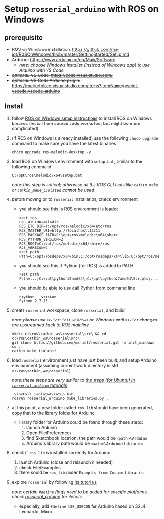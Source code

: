 # Setup `rosserial_arduino` with ROS on Windows

## prerequisite

- ROS on Windows installation: https://github.com/ms-iot/ROSOnWindows/blob/master/GettingStarted/Setup.md
- Arduino: https://www.arduino.cc/en/Main/Software
    - *note: choose Windows Installer (instead of Windows app) to use Arduino with VS Code*
- ~~*optional:* VS Code: https://code.visualstudio.com/~~
- ~~*optional:* VS Code Arduino plugin: https://marketplace.visualstudio.com/items?itemName=vsciot-vscode.vscode-arduino~~

## Install

1. follow [ROS on Windows setup instructions](https://github.com/ms-iot/ROSOnWindows/blob/master/GettingStarted/Setup.md) to install ROS on Windows binaries (install from source code works too, but might be more complicated)

2. (if ROS on Windows is already installed) use the following `choco upgrade` command to make sure you have the latest binaries
    ```
    choco upgrade ros-melodic-desktop -y
    ```

3. load ROS on Windows environment with `setup.bat`, similar to the following command
    ```
    C:\opt\ros\melodic\x64\setup.bat
    ```

    *note: this step is critical; otherwise all the ROS CLI tools like `catkin_make` or `catkin_make_isolated` cannot be used*

4. before moving on to `rosserial` installation, check environment
    - you should see this is ROS environment is loaded
        ```
        >set ros
        ROS_DISTRO=melodic
        ROS_ETC_DIR=C:/opt/ros/melodic/x64/etc/ros
        ROS_MASTER_URI=http://localhost:11311
        ROS_PACKAGE_PATH=C:\opt\ros\melodic\x64\share
        ROS_PYTHON_VERSION=2
        ROS_ROOT=C:/opt/ros/melodic/x64/share/ros
        ROS_VERSION=1
        >set path
        Path=C:/opt/rosdeps/x64\bin;C:/opt/rosdeps/x64\lib;C:/opt/ros/melodic/x64\bin;C:/opt/ros/melodic/x64\lib;...
        ```
    - you should see this if Python (for ROS) is added to PATH
        ```
        >set path
        Path=...;C:\opt\python27amd64\;C:\opt\python27amd64\Scripts;...
        ```
    - you should be able to use call Python from command line
        ```
        >python --version
        Python 2.7.15
        ```

5. create `rosserial` workspace, clone `rosserial`, and build

    *note: please use `ms-iot:init_windows` on Windows until `ms-iot` changes are upstreamed back to ROS mainline*
    ```
    mkdir c:\ros\catkin_ws\rosserial\src\ && cd c:\ros\catkin_ws\rosserial\src\
    git clone https://github.com/ms-iot/rosserial.git -b init_windows
    cd ..
    catkin_make_isolated
    ```

6. load `rosserial` environment just have just been built, and setup Arduino environment (assuming current work directory is still `c:\ros\catkin_ws\rosserial`)

    *note: these steps are very similar to [the steps (for Ubuntu) in `rosserial_arduino` tutorials](http://wiki.ros.org/rosserial_arduino/Tutorials/Arduino%20IDE%20Setup)*
    ```
    .\install_isolated\setup.bat
    rosrun rosserial_arduino make_libraries.py .
    ```

7. at this point, a new folder called `ros_lib` should have been generated, copy that to the library folder for Arduino
    - library folder for Arduino could be found through these steps:
        1. launch Arduino
        2. Open File\Preferences
        3. find Sketchbook location, the path would be `<path>\Arduino`
        4. Arduino's library path would be `<path>\Arduino\libraries`

8. check if `ros_lib` is installed correctly for Arduino
    1. launch Arduino (close and relaunch if needed)
    2. check File\Examples
    3. there sould be `ros_lib` under `Examples from Custom Libraries`

9. explore `rosserial` by following [its tutorials](http://wiki.ros.org/rosserial_arduino/Tutorials)

    *note: certain `#define` flags need to be added for specific platforms, check [rosserial_arduino](http://wiki.ros.org/rosserial_arduino) for details*
    - especially, add `#define USE_USBCON` for Arduino based on 32u4: Leonardo, Micro
